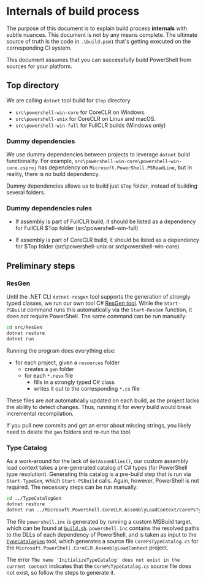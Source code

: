 # Internals of build process

The purpose of this document is to explain build process **internals** with subtle nuances.
This document is not by any means complete.
The ultimate source of truth is the code in `.\build.psm1` that's getting executed on the corresponding CI system.

This document assumes that you can successfully build PowerShell from sources for your platform.


## Top directory

We are calling `dotnet` tool build for `$Top` directory

- `src\powershell-win-core` for CoreCLR on Windows.
- `src\powershell-unix` for CoreCLR on Linux and macOS.
- `src\powershell-win-full` for FullCLR builds (Windows only)

### Dummy dependencies

We use dummy dependencies between projects to leverage `dotnet` build functionality.
For example, `src\powershell-win-core\powershell-win-core.csproj` has dependency on `Microsoft.PowerShell.PSReadLine`,
but in reality, there is no build dependency.

Dummy dependencies allows us to build just `$Top` folder, instead of building several folders.

### Dummy dependencies rules

- If assembly is part of FullCLR build,
  it should be listed as a dependency for FullCLR $Top folder (src\powershell-win-full)

- If assembly is part of CoreCLR build,
  it should be listed as a dependency for $Top folder (src\powershell-unix or src\powershell-win-core)

## Preliminary steps

### ResGen

Until the .NET CLI `dotnet-resgen` tool supports the generation of strongly typed classes,
we run our own tool C# [ResGen tool](../../src/ResGen).
While the `Start-PSBuild` command runs this automatically via the `Start-ResGen` function,
it does *not* require PowerShell.
The same command can be run manually:

```sh
cd src/ResGen
dotnet restore
dotnet run
```

Running the program does everything else:

- for each project, given a `resources` folder
  - creates a `gen` folder
  - for each `*.resx` file
    - fills in a strongly typed C# class
    - writes it out to the corresponding `*.cs` file

These files are *not* automatically updated on each build,
as the project lacks the ability to detect changes.
Thus, running it for every build would break incremental recompilation.

If you pull new commits and get an error about missing strings,
you likely need to delete the `gen` folders and re-run the tool.

### Type Catalog

As a work-around for the lack of `GetAssemblies()`,
our custom assembly load context takes a pre-generated catalog of C# types
(for PowerShell type resolution).
Generating this catalog is a pre-build step that is run via `Start-TypeGen`,
which `Start-PSBuild` calls.
Again, however, PowerShell is not required.
The necessary steps can be run manually:

```sh
cd ../TypeCatalogGen
dotnet restore
dotnet run ../Microsoft.PowerShell.CoreCLR.AssemblyLoadContext/CorePsTypeCatalog.cs powershell.inc
```

The file `powershell.inc` is generated by running a custom MSBuild target,
which can be found at [`build.sh`](../../build.sh#L15).
`powershell.inc` contains the resolved paths to the DLLs of each dependency of PowerShell,
and is taken as input to the [`TypeCatalogGen`](../../src/TypeCatalogGen) tool,
which generates a source file `CorePsTypeCatalog.cs` for the `Microsoft.PowerShell.CoreCLR.AssemblyLoadContext` project.

The error `The name 'InitializeTypeCatalog' does not exist in the current context`
indicates that the `CorePsTypeCatalog.cs` source file does not exist,
so follow the steps to generate it.
